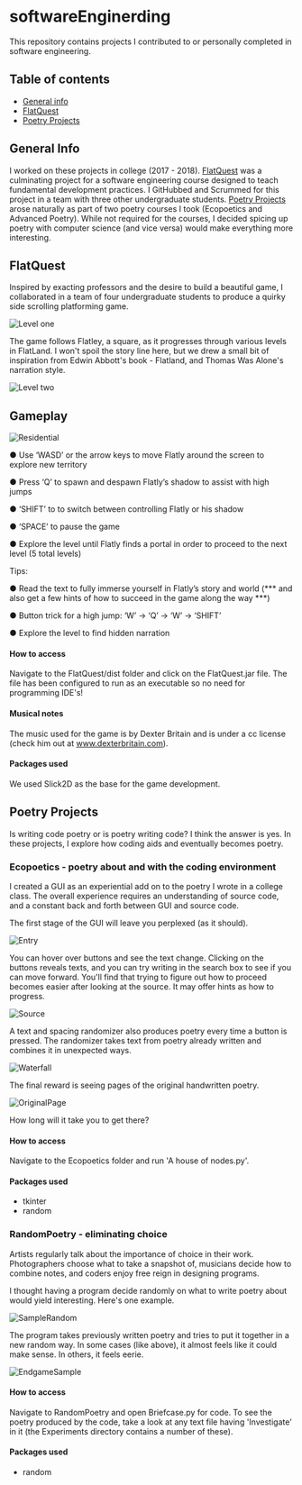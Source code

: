 # softwareEnginerding

This repository contains projects I contributed to or personally completed in software engineering.

## Table of contents
* [General info](#general-info)
* [FlatQuest](#FlatQuest)
* [Poetry Projects](#PoetryProjects)

## General Info

I worked on these projects in college (2017 - 2018). [FlatQuest](#FlatQuest)
was a culminating project for a software engineering course designed
to teach fundamental development practices. I GitHubbed and Scrummed for this project in a team with three other undergraduate
students. [Poetry Projects](#Poetry-projects) arose naturally as part of two poetry courses
I took (Ecopoetics and Advanced Poetry). While not required for the courses, I decided
spicing up poetry with computer science (and vice versa) would make everything more interesting.

## FlatQuest

Inspired by exacting professors and the desire to build a beautiful game, I collaborated in a
team of four undergraduate students to produce a quirky side scrolling platforming game.

![Level one](Images/LevelOne.png)

The game follows Flatley, a square, as it progresses through various levels in FlatLand.
I won't spoil the story line here, but we drew a small bit of inspiration from Edwin Abbott's
book - Flatland, and Thomas Was Alone's narration style.

![Level two](Images/LevelTwo.png)

## Gameplay

![Residential](Images/Residential.png)

● Use ‘WASD’ or the arrow keys to move Flatly around the screen to explore new territory

● Press ‘Q’ to spawn and despawn Flatly’s shadow to assist with high jumps

● ‘SHIFT’ to to switch between controlling Flatly or his shadow

● ‘SPACE’ to pause the game

● Explore the level until Flatly finds a portal in order to proceed to the next level (5 total
levels)

Tips:

● Read the text to fully immerse yourself in Flatly’s story and world (*** and also get a few
hints of how to succeed in the game along the way ***)

● Button trick for a high jump: ‘W’ -> ‘Q’ -> ‘W’ -> ‘SHIFT’

● Explore the level to find hidden narration

#### How to access

Navigate to the FlatQuest/dist folder and click on the FlatQuest.jar file. The file has been configured to run
as an executable so no need for programming IDE's!

#### Musical notes

The music used for the game is by Dexter Britain and is under a cc license (check him out at www.dexterbritain.com).

#### Packages used

We used Slick2D as the base for the game development.

## Poetry Projects

Is writing code poetry or is poetry writing code? I think the answer is yes. In these projects, I explore how coding aids and eventually becomes poetry.

### Ecopoetics - poetry about and with the coding environment

I created a GUI as an experiential add on to the poetry I wrote in a college class.
The overall experience requires an understanding of source code, and a constant back and forth between GUI and source code.

The first stage of the GUI will leave you perplexed (as it should).

![Entry](Images/EntryPoetry.png)

You can hover over buttons and see the text change. Clicking on the buttons reveals texts, and you can
try writing in the search box to see if you can move forward. You'll find that trying to figure out how to
proceed becomes easier after looking at the source. It may offer hints as how to progress.

![Source](Images/Source.png)

A text and spacing randomizer also produces poetry every time a button is pressed.
The randomizer takes text from poetry already written and combines it in unexpected ways.

![Waterfall](Images/WaterfallText.png)

The final reward is seeing pages of the original handwritten poetry.

![OriginalPage](Images/OriginalPage.png)

How long will it take you to get there?

#### How to access

Navigate to the Ecopoetics folder and run 'A house of nodes.py'.

#### Packages used

* tkinter
* random

### RandomPoetry - eliminating choice

Artists regularly talk about the importance of choice in their work. Photographers choose what
to take a snapshot of, musicians decide how to combine notes, and coders enjoy free reign in
designing programs.

I thought having a program decide randomly on what to write poetry about would yield interesting.
Here's one example.

![SampleRandom](Images/SampleRandom.png)

The program takes previously written poetry and tries to put it together in a new
random way. In some cases (like above), it almost feels like it could make sense.
In others, it feels eerie.

![EndgameSample](Images/EndgameSample.png)

#### How to access

Navigate to RandomPoetry and open Briefcase.py for code. To see the poetry produced
by the code, take a look at any text file having 'Investigate' in it (the Experiments
directory contains a number of these).

#### Packages used

* random



